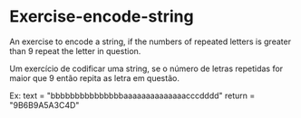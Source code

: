 # Exercise-encode-string
An exercise to encode a string,
if the numbers of repeated letters is greater than 9 repeat the letter in question.

Um exercício de codificar uma string,
se o número de letras repetidas for maior que 9 então repita as letra em questão.


Ex:
text = "bbbbbbbbbbbbbbbaaaaaaaaaaaaaacccdddd"
return = "9B6B9A5A3C4D"
